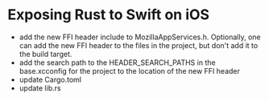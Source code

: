# Exposing Rust to Swift on iOS

* add the new FFI header include to MozillaAppServices.h. Optionally, one can add the new FFI header to the files in the project, but don't add it to the build target.
* add the search path to the HEADER_SEARCH_PATHS in the base.xcconfig for the project to the location of the new FFI header
* update Cargo.toml
* update lib.rs
